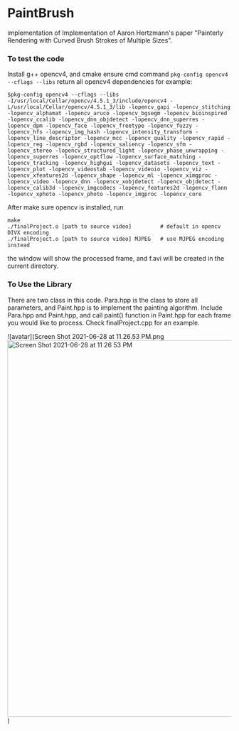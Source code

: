 # PaintBrush
implementation of Implementation of Aaron Hertzmann's paper "Painterly Rendering with Curved Brush Strokes of Multiple Sizes".


### To test the code
Install g++ opencv4, and cmake
ensure cmd command ```pkg-config opencv4 --cflags --libs``` return all opencv4 dependencies
for example:
```
$pkg-config opencv4 --cflags --libs
-I/usr/local/Cellar/opencv/4.5.1_3/include/opencv4 -L/usr/local/Cellar/opencv/4.5.1_3/lib -lopencv_gapi -lopencv_stitching -lopencv_alphamat -lopencv_aruco -lopencv_bgsegm -lopencv_bioinspired -lopencv_ccalib -lopencv_dnn_objdetect -lopencv_dnn_superres -lopencv_dpm -lopencv_face -lopencv_freetype -lopencv_fuzzy -lopencv_hfs -lopencv_img_hash -lopencv_intensity_transform -lopencv_line_descriptor -lopencv_mcc -lopencv_quality -lopencv_rapid -lopencv_reg -lopencv_rgbd -lopencv_saliency -lopencv_sfm -lopencv_stereo -lopencv_structured_light -lopencv_phase_unwrapping -lopencv_superres -lopencv_optflow -lopencv_surface_matching -lopencv_tracking -lopencv_highgui -lopencv_datasets -lopencv_text -lopencv_plot -lopencv_videostab -lopencv_videoio -lopencv_viz -lopencv_xfeatures2d -lopencv_shape -lopencv_ml -lopencv_ximgproc -lopencv_video -lopencv_dnn -lopencv_xobjdetect -lopencv_objdetect -lopencv_calib3d -lopencv_imgcodecs -lopencv_features2d -lopencv_flann -lopencv_xphoto -lopencv_photo -lopencv_imgproc -lopencv_core
```

After make sure opencv is installed, run
```
make
./finalProject.o [path to source video]         # default in opencv DIVX encoding
./finalProject.o [path to source video] MJPEG   # use MJPEG encoding instead
```
the window will show the processed frame, and f.avi will be created in the current directory.

### To Use the Library
There are two class in this code. Para.hpp is the class to store all parameters, and Paint.hpp is to implement the painting algorithm.
Include Para.hpp and Paint.hpp, and call paint() function in Paint.hpp for each frame you would like to process.
Check finalProject.cpp for an example.


![avatar](Screen Shot 2021-06-28 at 11.26.53 PM.png<img width="848" alt="Screen Shot 2021-06-28 at 11 26 53 PM" src="https://user-images.githubusercontent.com/24727472/123725475-b102c000-d8c0-11eb-8733-efa607cbf101.png">
)
